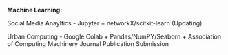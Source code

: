 **Machine Learning:**

Social Media Anayltics - Jupyter + networkX/scitkit-learn (Updating)

Urban Computing - Google Colab + Pandas/NumPY/Seaborn + Association of Computing Machinery Journal Publication Submission
